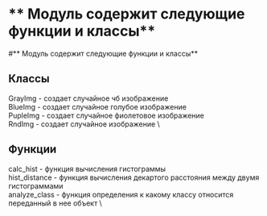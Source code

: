 ** Модуль содержит следующие функции и классы**
===========

#** Модуль содержит следующие функции и классы**
## Классы 

GrayImg - создает случайное чб изображение \
BlueImg - создает случайное голубое изображение \
PupleImg - создает случайное фиолетовое изображение \
RndImg - создает случайное  изображение \

## Функции  

calc_hist - функция вычисления гистограммы \
hist_distance - функция вычисления декартого расстояния между двумя гистограммами \
analyze_class - функция определения к какому классу относится переданный в нее объект \
